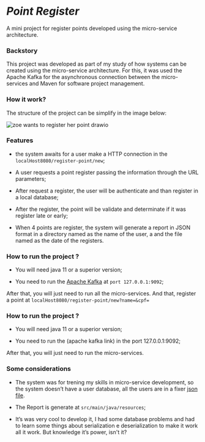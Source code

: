 # _Point Register_
A mini project for register points developed using the micro-service architecture.

### Backstory

This project was developed as part of my study of how systems can be created using the micro-service architecture. For this, it was used the Apache Kafka for the asynchronous connection between the micro-services and Maven for software project management. 


### How it work?

The structure of the project can be simplify in the image below: 

![zoe wants to register her point drawio](https://user-images.githubusercontent.com/51013266/162975580-62a7e7f2-89df-4e68-8d1e-30736d2930da.png)


### Features

- the system awaits for a user make a HTTP connection in the `localHost8080/register-point/new`;

- A user requests a point register passing the information through the URL parameters;

- After request a register, the user will be authenticate and than register in a local database;

- After the register, the point will be validate and determinate if it was register late or early;

- When 4 points are register, the system will generate a report in JSON format in a directory named as the name of the user, a and the file named as the date of the registers.


### How to run the project ?

- You will need java 11 or a superior version;

- You need to run the [Apache Kafka](https://kafka.apache.org/) at `port 127.0.0.1:9092`;

After that, you will just need to run all the micro-services. And that, register a point at `localHost8080/register-point/new?name=&cpf=`


### How to run the project ?

- You will need java 11 or a superior version;

- You need to run the (apache kafka link) in the port 127.0.0.1:9092;

After that, you will just need to run the micro-services.


### Some considerations

- The system was for trening my skills in micro-service development, so the system doesn’t have a user database, all the users are in a fixer [json file](https://github.com/VictorHugoDS/PoiterRegister-WithMicroServices/blob/main/Service-User-Authentication/src/main/resources/users.txt).

- The Report is generate at `src/main/java/resources`;

- It’s was very cool to develop it, I had some database problems and had to learn some things about serialization e deserialization to make it work all it work. But knowledge it’s power, isn't it?
